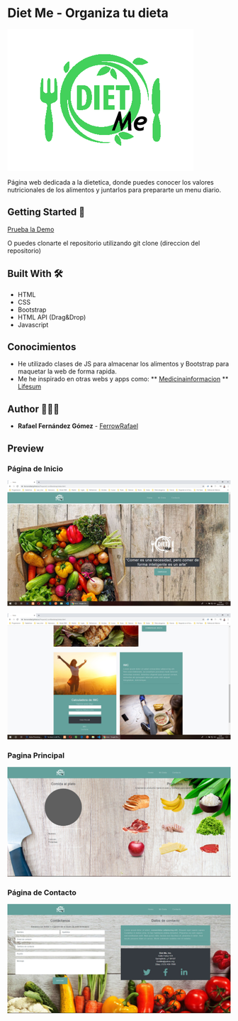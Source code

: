 # Diet Me - Organiza tu dieta

<a href="https://ferrowrafael.github.io/Proyecto2-conBootstrap/"><img src="./images/DietMeLogo2.png" title="DietMeLogo" alt="DietMeLogo"></a>

Página web dedicada a la dietetica, donde puedes conocer los valores nutricionales de los alimentos y juntarlos para prepararte un menu diario.


## Getting Started 🚀 

[Prueba la Demo](https://ferrowrafael.github.io/Proyecto2-Diet_Me) 

O puedes clonarte el repositorio utilizando git clone (direccion del repositorio)


## Built With 🛠️    

* HTML
* CSS
* Bootstrap
* HTML API (Drag&Drop)
* Javascript

## Conocimientos

* He utilizado clases de JS para almacenar los alimentos y Bootstrap para maquetar la web de forma rapida.
* Me he inspirado en otras webs y apps como:
  ** [Medicinainformacion](https://medicinainformacion.com/)
  ** [Lifesum](https://lifesum.com/es/)


## Author 👨🏼‍💻

* **Rafael Fernández Gómez** - [FerrowRafael](https://github.com/FerrowRafael)


## Preview

### Página de Inicio

<img src="./images/DietMe-Index1.jpg" title="PaginaInicio1" alt="PaginaInicio1"></a>

<img src="./images/DietMe-Index2.jpg" title="PaginaInicio2" alt="PaginaInicio2"></a>

### Pagina Principal

<img src="./images/DietMe-Dieta.jpg" title="PaginaPrincipal" alt="PaginaPrincipal"></a>


### Página de Contacto

<img src="./images/DietMe-Contacto.jpg" title="PaginaContacto" alt="PaginaContacto"></a>



